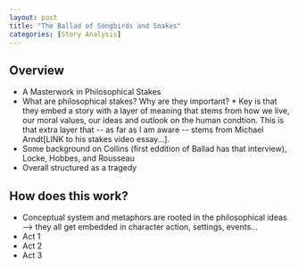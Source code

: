```yaml
---
layout: post
title: "The Ballad of Songbirds and Snakes"
categories: [Story Analysis]
---
```


## Overview
- A Masterwork in Philosophical Stakes
- What are philosophical stakes? Why are they important? * Key is that they embed a story with a layer of meaning that stems from how we live, our moral values, our ideas and outlook on the human condtion. This is that extra layer that -- as far as I am aware -- stems from Michael Arndt[LINK to his stakes video essay...].
- Some background on Collins (first eddition of Ballad has that interview), Locke, Hobbes, and Rousseau
- Overall structured as a tragedy

## How does this work?
- Conceptual system and metaphors are rooted in the philosophical ideas --> they all get embedded in character action, settings, events...
- Act 1
- Act 2
- Act 3




